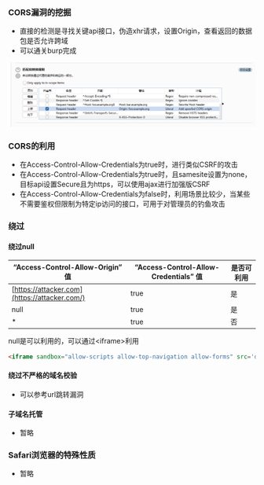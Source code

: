 ### CORS漏洞的挖掘

* 直接的检测是寻找关键api接口，伪造xhr请求，设置Origin，查看返回的数据包是否允许跨域
* 可以通关burp完成

![image-20240113184926159](.\images\image-20240113184926159.png)

### CORS的利用

* 在Access-Control-Allow-Credentials为true时，进行类似CSRF的攻击
* 在Access-Control-Allow-Credentials为true时，且samesite设置为none，目标api设置Secure且为https，可以使用ajax进行加强版CSRF
* 在Access-Control-Allow-Credentials为false时，利用场景比较少，当某些不需要鉴权但限制为特定ip访问的接口，可用于对管理员的钓鱼攻击

### 绕过

#### 绕过null

| “Access-Control-Allow-Origin” 值              | “Access-Control-Allow-Credentials” 值 | 是否可利用 |
| --------------------------------------------- | ------------------------------------- | ---------- |
| [https://attacker.com](https://attacker.com/) | true                                  | 是         |
| null                                          | true                                  | 是         |
| *                                             | true                                  | 否         |

null是可以利用的，可以通过\<iframe\>利用

```html
<iframe sandbox="allow-scripts allow-top-navigation allow-forms" src='data:text/html,<script>var req=new XMLHttpRequest();req.onload=reqListener;req.open("get","http://127.0.0.1/test.html",true);req.withCredentials=true;req.send();function reqListener(){alert(this.responseText)};</script>'></iframe>
```

#### 绕过不严格的域名校验

* 可以参考url跳转漏洞

#### 子域名托管

* 暂略

### Safari浏览器的特殊性质

* 暂略